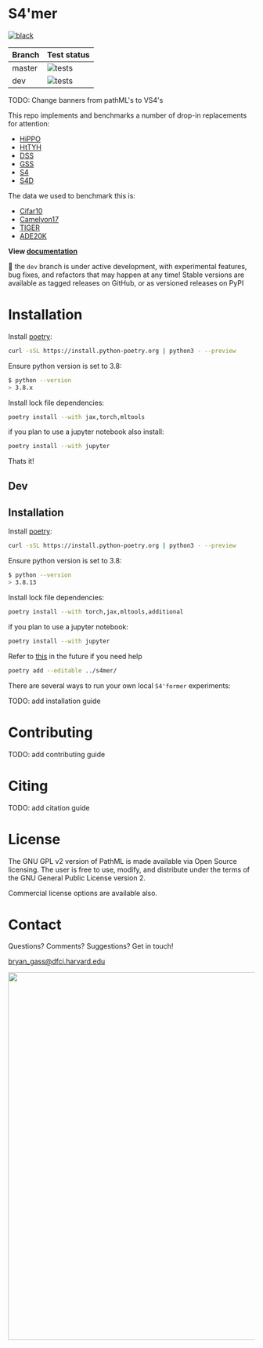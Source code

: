 # S4'mer

[![black](https://github.com/Dana-Farber-AIOS/s4mer/actions/workflows/black.yml/badge.svg)](https://github.com/Dana-Farber-AIOS/s4mer/actions/workflows/black.yml)

| Branch | Test status   |
| ------ | ------------- |
| master | ![tests](https://github.com/Dana-Farber-AIOS/pathml/actions/workflows/tests-conda.yml/badge.svg?branch=master) |
| dev    | ![tests](https://github.com/Dana-Farber-AIOS/pathml/actions/workflows/tests-conda.yml/badge.svg?branch=dev) |

TODO: Change banners from pathML's to VS4's

This repo implements and benchmarks a number of drop-in replacements for attention:

- [HiPPO](https://arxiv.org/pdf/2008.07669.pdf)
- [HtTYH](https://arxiv.org/pdf/2206.12037.pdf)
- [DSS](https://arxiv.org/pdf/2203.14343.pdf)
- [GSS](https://arxiv.org/pdf/2206.13947.pdf)
- [S4](https://arxiv.org/pdf/2111.00396.pdf)
- [S4D](https://arxiv.org/pdf/2206.11893.pdf)

The data we used to benchmark this is:

- [Cifar10](https://www.cs.toronto.edu/~kriz/cifar.html)
- [Camelyon17](https://camelyon17.grand-challenge.org/)
- [TIGER](https://tiger.grand-challenge.org/)
- [ADE20K](https://groups.csail.mit.edu/vision/datasets/ADE20K/)

**View [documentation](https://pathml.readthedocs.io/en/latest/)**

:construction: the `dev` branch is under active development, with experimental features, bug fixes, and refactors that may happen at any time!
Stable versions are available as tagged releases on GitHub, or as versioned releases on PyPI

# Installation

Install [poetry](https://python-poetry.org/):

```bash
curl -sSL https://install.python-poetry.org | python3 - --preview
```

Ensure python version is set to 3.8:

```bash
$ python --version
> 3.8.x
```

Install lock file dependencies:

```bash
poetry install --with jax,torch,mltools
```

if you plan to use a jupyter notebook also install:

```bash
poetry install --with jupyter
```

Thats it!

## Dev

## Installation

Install [poetry](https://python-poetry.org/):

```bash
curl -sSL https://install.python-poetry.org | python3 - --preview
```

Ensure python version is set to 3.8:

```bash
$ python --version
> 3.8.13
```

Install lock file dependencies:

```bash
poetry install --with torch,jax,mltools,additional
```

if you plan to use a jupyter notebook:

```bash
poetry install --with jupyter
```

Refer to [this](https://python-poetry.org/docs/cli#add) in the future if you need help

```bash
poetry add --editable ../s4mer/
```

There are several ways to run your own local `S4'former` experiments:

TODO: add installation guide

# Contributing

TODO: add contributing guide

# Citing

TODO: add citation guide

# License

The GNU GPL v2 version of PathML is made available via Open Source licensing.
The user is free to use, modify, and distribute under the terms of the GNU General Public License version 2.

Commercial license options are available also.

# Contact

Questions? Comments? Suggestions? Get in touch!

[bryan_gass@dfci.harvard.edu](mailto:bryan_gass@dfci.harvard.edu)

<img src=https://raw.githubusercontent.com/Dana-Farber-AIOS/pathml/master/docs/source/_static/images/dfci_cornell_joint_logos.png width="750">
